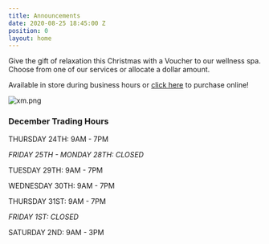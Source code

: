 ```yaml
---
title: Announcements
date: 2020-08-25 18:45:00 Z
position: 0
layout: home
---
```


Give the gift of relaxation this Christmas with a Voucher to our wellness spa. Choose from one of our services or allocate a dollar amount.

Available in store during business hours or [click here](https://bit.ly/3ktuXda) to purchase online!

![xm.png](/uploads/xm.png)

### December Trading Hours
THURSDAY 24TH: 9AM - 7PM

*FRIDAY 25TH - MONDAY 28TH: CLOSED*

TUESDAY 29TH: 9AM - 7PM

WEDNESDAY 30TH: 9AM - 7PM

THURSDAY 31ST: 9AM - 7PM

*FRIDAY 1ST: CLOSED*

SATURDAY 2ND: 9AM - 3PM
